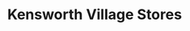 ---
title: "Kensworth Village Stores"
url: /kensworth/kensworth-village-stores/
shop: Lebensmittel
---